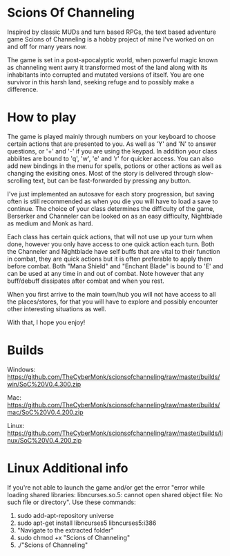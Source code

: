 # Scions Of Channeling
Inspired by classic MUDs and turn based RPGs, the text based adventure game Scions of Channeling is a hobby project of mine I've worked on on and off for many years now.

The game is set in a post-apocalyptic world, when powerful magic known as channeling went awry it transformed most of the land along with its inhabitants into corrupted and mutated versions of itself. 
You are one survivor in this harsh land, seeking refuge and to possibly make a difference.

# How to play
The game is played mainly through numbers on your keyboard to choose certain actions that are presented to you. As well as 'Y' and 'N' to answer questions, or '+' and '-' if you are using the keypad.
In addition your class abbilites are bound to 'q', 'w', 'e' and 'r' for quicker access. You can also add new bindings in the menu for spells, potions or other actions as well as changing the exisiting ones. 
Most of the story is delivered through slow-scrolling text, but can be fast-forwarded by pressing any button.

I've just implemented an autosave for each story progression, but saving often is still recommended as when you die you will have to load a save to continue.
The choice of your class determines the difficulty of the game, Berserker and Channeler can be looked on as an easy difficulty, Nightblade as medium and Monk as hard.

Each class has certain quick actions, that will not use up your turn when done, however you only have access to one quick action each turn. Both the Channeler and Nightblade 
have self buffs that are vital to their function in combat, they are quick actions but it is often preferable to apply them before combat. Both "Mana Shield" and "Enchant Blade" 
is bound to 'E' and can be used at any time in and out of combat. Note however that any buff/debuff dissipates after combat and when you rest.

When you first arrive to the main town/hub you will not have access to all the places/stores, for that you will have to explore and possibly encounter other interesting situations as well.

With that, I hope you enjoy!

# Builds

Windows: https://github.com/TheCyberMonk/scionsofchanneling/raw/master/builds/win/SoC%20V0.4.300.zip

Mac: https://github.com/TheCyberMonk/scionsofchanneling/raw/master/builds/mac/SoC%20V0.4.200.zip

Linux: https://github.com/TheCyberMonk/scionsofchanneling/raw/master/builds/linux/SoC%20V0.4.200.zip

# Linux Additional info
If you're not able to launch the game and/or get the error "error while loading shared libraries: libncurses.so.5: cannot open shared object file: No such file or directory". 
Use these commands:
1. sudo add-apt-repository universe
2. sudo apt-get install libncurses5 libncurses5:i386
3. "Navigate to the extracted folder"
4. sudo chmod +x "Scions of Channeling"
5. ./"Scions of Channeling"
